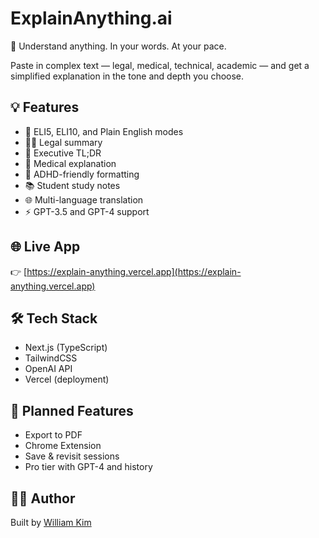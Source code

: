 # ExplainAnything.ai

🧠 Understand anything. In your words. At your pace.

Paste in complex text — legal, medical, technical, academic — and get a simplified explanation in the tone and depth you choose.

## 💡 Features

- 🧠 ELI5, ELI10, and Plain English modes
- 👨‍⚖️ Legal summary
- 💼 Executive TL;DR
- 💊 Medical explanation
- 🧠 ADHD-friendly formatting
- 📚 Student study notes
- 🌐 Multi-language translation
- ⚡ GPT-3.5 and GPT-4 support

## 🌐 Live App
👉 [https://explain-anything.vercel.app](https://explain-anything.vercel.app)

## 🛠 Tech Stack

- Next.js (TypeScript)
- TailwindCSS
- OpenAI API
- Vercel (deployment)

## 🚧 Planned Features

- Export to PDF
- Chrome Extension
- Save & revisit sessions
- Pro tier with GPT-4 and history

## 👨‍💻 Author

Built by [William Kim](https://www.linkedin.com/in/william-c-kim/)

